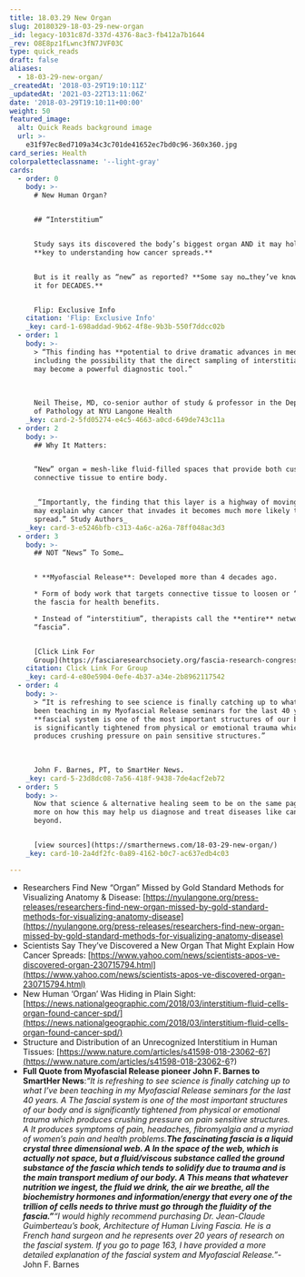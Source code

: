 ```yaml
---
title: 18.03.29 New Organ
slug: 20180329-18-03-29-new-organ
_id: legacy-1031c87d-337d-4376-8ac3-fb412a7b1644
_rev: O8E8pz1fLwnc3fN7JVF03C
type: quick_reads
draft: false
aliases:
  - 18-03-29-new-organ/
_createdAt: '2018-03-29T19:10:11Z'
_updatedAt: '2021-03-22T13:11:06Z'
date: '2018-03-29T19:10:11+00:00'
weight: 50
featured_image:
  alt: Quick Reads background image
  url: >-
    e31f97ec8ed7109a34c3c701de41652ec7bd0c96-360x360.jpg
card_series: Health
colorpaletteclassname: '--light-gray'
cards:
  - order: 0
    body: >-
      # New Human Organ?


      ## “Interstitium”


      Study says its discovered the body’s biggest organ AND it may hold the
      **key to understanding how cancer spreads.**


      But is it really as “new” as reported? **Some say no…they’ve known about
      it for DECADES.**


      Flip: Exclusive Info
    citation: 'Flip: Exclusive Info'
    _key: card-1-698addad-9b62-4f8e-9b3b-550f7ddcc02b
  - order: 1
    body: >-
      > “This finding has **potential to drive dramatic advances in medicine**,
      including the possibility that the direct sampling of interstitial fluid
      may become a powerful diagnostic tool.”  
        
        
        
      Neil Theise, MD, co-senior author of study & professor in the Department
      of Pathology at NYU Langone Health
    _key: card-2-5fd05274-e4c5-4663-a0cd-649de743c11a
  - order: 2
    body: >-
      ## Why It Matters:


      “New” organ = mesh-like fluid-filled spaces that provide both cushion and
      connective tissue to entire body.


      _“Importantly, the finding that this layer is a highway of moving fluid
      may explain why cancer that invades it becomes much more likely to
      spread.” Study Authors_
    _key: card-3-e5246bfb-c313-4a6c-a26a-78ff048ac3d3
  - order: 3
    body: >-
      ## NOT “News” To Some…


      * **Myofascial Release**: Developed more than 4 decades ago.

      * Form of body work that targets connective tissue to loosen or “release”
      the fascia for health benefits.

      * Instead of “interstitium”, therapists call the **entire** network
      “fascia”.


      [Click Link For
      Group](https://fasciaresearchsociety.org/fascia-research-congress)
    citation: Click Link For Group
    _key: card-4-e80e5904-0efe-4b37-a34e-2b8962117542
  - order: 4
    body: >-
      > “It is refreshing to see science is finally catching up to what I’ve
      been teaching in my Myofascial Release seminars for the last 40 years. The
      **fascial system is one of the most important structures of our body** and
      is significantly tightened from physical or emotional trauma which
      produces crushing pressure on pain sensitive structures.”  
        
        
        
      John F. Barnes, PT, to SmartHer News.
    _key: card-5-23d8dc08-7a56-418f-9438-7de4acf2eb72
  - order: 5
    body: >-
      Now that science & alternative healing seem to be on the same page - read
      more on how this may help us diagnose and treat diseases like cancer and
      beyond.


      [view sources](https://smarthernews.com/18-03-29-new-organ/)
    _key: card-10-2a4df2fc-0a89-4162-b0c7-ac637edb4c03

---
```

* Researchers Find New “Organ” Missed by Gold Standard Methods for Visualizing Anatomy & Disease: [https://nyulangone.org/press-releases/researchers-find-new-organ-missed-by-gold-standard-methods-for-visualizing-anatomy-disease](https://nyulangone.org/press-releases/researchers-find-new-organ-missed-by-gold-standard-methods-for-visualizing-anatomy-disease)
* Scientists Say They’ve Discovered a New Organ That Might Explain How Cancer Spreads: [https://www.yahoo.com/news/scientists-apos-ve-discovered-organ-230715794.html](https://www.yahoo.com/news/scientists-apos-ve-discovered-organ-230715794.html)
* New Human ‘Organ’ Was Hiding in Plain Sight: [https://news.nationalgeographic.com/2018/03/interstitium-fluid-cells-organ-found-cancer-spd/](https://news.nationalgeographic.com/2018/03/interstitium-fluid-cells-organ-found-cancer-spd/)
* Structure and Distribution of an Unrecognized Interstitium in Human Tissues: [https://www.nature.com/articles/s41598-018-23062-6?](https://www.nature.com/articles/s41598-018-23062-6?)
* **Full Quote from Myofascial Release pioneer John F. Barnes to SmartHer News**:_“It is refreshing to see science is finally catching up to what I’ve been teaching in my Myofascial Release seminars for the last 40 years. A The fascial system is one of the most important structures of our body and is significantly tightened from physical or emotional trauma which produces crushing pressure on pain sensitive structures. A It produces symptoms of pain, headaches, fibromyalgia and a myriad of women’s pain and health problems.__The fascinating fascia is a liquid crystal three dimensional web. A In the space of the web, which is actually not space, but a fluid/viscous substance called the ground substance of the fascia which tends to solidify due to trauma and is the main transport medium of our body. **A This means that whatever nutrition we ingest, the fluid we drink, the air we breathe, all the biochemistry hormones and information/energy that every one of the trillion of cells needs to thrive must go through the fluidity of the fascia**.”__“I would highly recommend purchasing Dr. Jean-Claude Guimberteau’s book, Architecture of Human Living Fascia. He is a French hand surgeon and he represents over 20 years of research on the fascial system. If you go to page 163, I have provided a more detailed explanation of the fascial system and Myofascial Release.”_-John F. Barnes